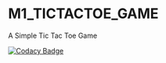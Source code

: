 # M1_TICTACTOE_GAME
A Simple Tic Tac Toe Game

[![Codacy Badge](https://app.codacy.com/project/badge/Grade/8b43a25bee56450f889dbb2de9b2da9b)](https://www.codacy.com/gh/Prem-16163/M1_TICTACTOE_GAME/dashboard?utm_source=github.com&amp;utm_medium=referral&amp;utm_content=Prem-16163/M1_TICTACTOE_GAME&amp;utm_campaign=Badge_Grade)
